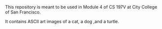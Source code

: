This repository is meant to be used in Module 4 of CS 197V at City College of San Francisco.

It contains ASCII art images of a cat, a dog ,and a turtle.
